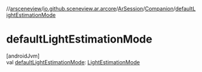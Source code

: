 //[arsceneview](../../../../index.md)/[io.github.sceneview.ar.arcore](../../index.md)/[ArSession](../index.md)/[Companion](index.md)/[defaultLightEstimationMode](default-light-estimation-mode.md)

# defaultLightEstimationMode

[androidJvm]\
val [defaultLightEstimationMode](default-light-estimation-mode.md): [LightEstimationMode](../../-light-estimation-mode/index.md)
